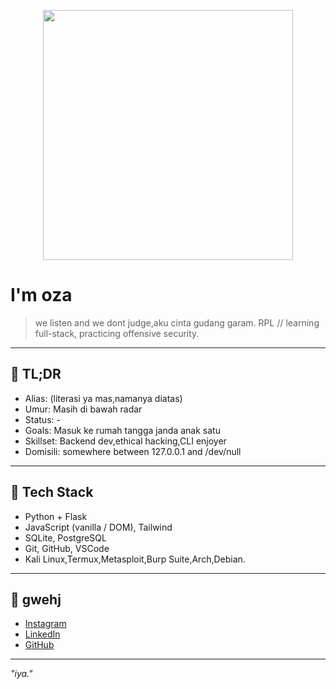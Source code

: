 <p align="center">
  <img src="https://media1.giphy.com/media/v1.Y2lkPTc5MGI3NjExYng0Yzl3cjlmYTJjbXd2cHRkcXA0eDVldDR6amVjZ2RwZDdrZThpciZlcD12MV9pbnRlcm5hbF9naWZfYnlfaWQmY3Q9Zw/B4dt6rXq6nABilHTYM/giphy.gif" width="400" />
</p>

# I'm oza

> we listen and we dont judge,aku cinta gudang garam.
> RPL // learning full-stack, practicing offensive security.

---

## 🧾 TL;DR

- Alias: (literasi ya mas,namanya diatas)  
- Umur: Masih di bawah radar  
- Status: -  
- Goals: Masuk ke rumah tangga janda anak satu  
- Skillset: Backend dev,ethical hacking,CLI enjoyer  
- Domisili: somewhere between 127.0.0.1 and /dev/null

---

## 🧰 Tech Stack

- Python + Flask  
- JavaScript (vanilla / DOM), Tailwind  
- SQLite, PostgreSQL  
- Git, GitHub, VSCode  
- Kali Linux,Termux,Metasploit,Burp Suite,Arch,Debian.

---

## 🔗 gwehj

- [Instagram](https://www.instagram.com/yzfwh_)  
- [LinkedIn](https://id.linkedin.com/in/yoza-alshifwah-806646318)  
- [GitHub](https://github.com/yzfwh899)

---

_"iya."_

